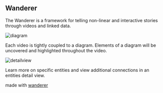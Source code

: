 ## Wanderer

The Wanderer is a framework for telling non-linear and interactive stories through videos and linked data.

![diagram](default:about/storyview.png)  

Each video is tightly coupled to a diagram. Elements of a diagram will be uncovered and highlighted throughout the video.

![detailview](default:about/detailview.png)  

Learn more on specific entities and view additional connections in an entities detail view.



made with [wanderer](https://github.com/uclab-potsdam/wanderer)